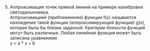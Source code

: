 5. Аппроксимация точек прямой линией на примере калибровки светодальномера.  
Аппроксимацией (приближением) функции f(x) называется нахождение такой функции (аппроксимирующей функции) g(x), которая была бы близка заданной. Критерии близости функций могут быть различные.
Любая линейная функция может быть записана уравнением  
y = a * x + b
